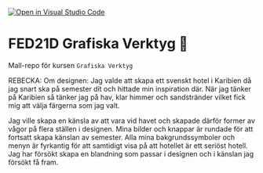 [![Open in Visual Studio Code](https://classroom.github.com/assets/open-in-vscode-c66648af7eb3fe8bc4f294546bfd86ef473780cde1dea487d3c4ff354943c9ae.svg)](https://classroom.github.com/online_ide?assignment_repo_id=8452092&assignment_repo_type=AssignmentRepo)
# FED21D Grafiska Verktyg 🎨
Mall-repo för kursen `Grafiska Verktyg`

REBECKA: 
Om designen: 
Jag valde att skapa ett svenskt hotel i Karibien då jag snart ska på semester dit och hittade min inspiration där. 
När jag tänker på Karibien så tänker jag på hav, klar himmer och sandstränder vilket fick mig att välja färgerna som jag valt. 

Jag ville skapa en känsla av att vara vid havet och skapade därför former av vågor på flera ställen i designen. Mina bilder och knappar är rundade för att fortsatt skapa känslan av semester. 
Alla mina bakgrundssymboler och menyn är fyrkantig för att samtidigt visa på att hotellet är ett seriöst hotell. Jag har försökt skapa en blandning som passar i designen och i känslan jag försökt få fram. 